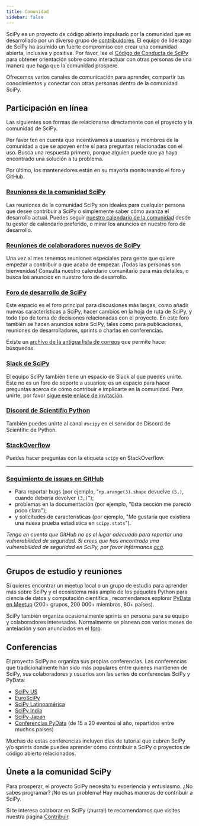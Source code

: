 ```yaml
---
title: Comunidad
sidebar: false
---
```


SciPy es un proyecto de código abierto impulsado por la comunidad que es desarrollado por un diverso grupo de
[contribuidores](/teams/). El equipo de liderazgo de SciPy ha asumido un fuerte compromiso con
crear una comunidad abierta, inclusiva y positiva. Por favor, lee el
[Código de Conducta de SciPy](https://docs.scipy.org/doc/scipy/dev/conduct/code_of_conduct.html)
para obtener orientación sobre cómo interactuar con otras personas de una manera que haga que la comunidad prospere.

Ofrecemos varios canales de comunicación para aprender, compartir tus conocimientos y
conectar con otras personas dentro de la comunidad SciPy.

## Participación en línea

Las siguientes son formas de relacionarse directamente con el proyecto y la comunidad de SciPy.

Por favor ten en cuenta que incentivamos a usuarios y miembros de la comunidad a que se apoyen entre sí para preguntas relacionadas con el uso. Busca una respuesta primero, porque alguien puede que
ya haya encontrado una solución a tu problema.

Por último, los mantenedores están en su mayoría monitoreando el foro y GitHub.

### [Reuniones de la comunidad SciPy](https://scientific-python.org/calendars/)

Las reuniones de la comunidad SciPy son ideales para cualquier persona que desee contribuir a SciPy
o simplemente saber cómo avanza el desarrollo actual. Puedes seguir
[nuestro calendario de la comunidad](https://scientific-python.org/calendars/) desde tu
gestor de calendario preferido, o mirar los anuncios en nuestro foro
de desarrollo.

### [Reuniones de colaboradores nuevos de SciPy](https://scientific-python.org/calendars/)

Una vez al mes tenemos reuniones especiales para gente que quiere empezar a contribuir
o que acaba de empezar. ¡Todas las personas son bienvenidas! Consulta nuestro calendario comunitario para más detalles,
o busca los anuncios en nuestro foro de desarrollo.

### [Foro de desarrollo de SciPy](https://discuss.scientific-python.org/c/contributor/scipy)

Este espacio es el foro principal para discusiones más largas, como añadir nuevas características
a SciPy, hacer cambios en la hoja de ruta de SciPy, y todo tipo de
toma de decisiones relacionadas con el proyecto. En este foro también se hacen anuncios sobre SciPy, tales como para publicaciones,
reuniones de desarrolladores, sprints o charlas en conferencias.

Existe un [archivo de la antigua lista de correos](https://mail.python.org/archives/list/scipy-dev@python.org/)
que permite hacer búsquedas.

### [Slack de SciPy](https://join.slack.com/t/scipy-community/shared_invite/zt-1a76bomjr-fuS1ZTnmP7b32kIhLb6QMg)

El equipo SciPy también tiene un espacio de Slack al que puedes unirte. Este no es un
foro de soporte a usuarios; es un espacio para hacer preguntas acerca de cómo contribuir e implicarte
en la comunidad. Para unirte, por favor [sigue este enlace de invitación](https://join.slack.com/t/scipy-community/shared_invite/zt-1a76bomjr-fuS1ZTnmP7b32kIhLb6QMg).

### [Discord de Scientific Python](https://discord.com/invite/vur45CbwMz)

También puedes unirte al canal `#scipy` en el servidor de Discord de Scientific de Python.

### [StackOverflow](https://stackoverflow.com/questions/tagged/scipy)

Puedes hacer preguntas con la etiqueta `scipy` en
StackOverflow.

---

### [Seguimiento de issues en GitHub](https://github.com/scipy/scipy/issues)

- Para reportar bugs (por ejemplo, "`np.arange(3).shape` devuelve `(5,)`, cuando debería devolver `(3,)`");
- problemas en la documentación (por ejemplo, "Esta sección me pareció poco clara");
- y solicitudes de características (por ejemplo, "Me gustaría que existiera una nueva prueba estadística en `scipy.stats`").

_Tenga en cuenta que GitHub no es el lugar adecuado para reportar una vulnerabilidad
de seguridad. Si crees que has encontrado una vulnerabilidad de seguridad en SciPy,
por favor infórmanos [acá](https://tidelift.com/docs/security)._

---

## Grupos de estudio y reuniones

Si quieres encontrar un meetup local o un grupo de estudio para aprender más sobre
SciPy y el ecosistema más amplio de los paquetes Python para ciencia de datos y computación científica
, recomendamos explorar
[PyData en Meetup](https://www.meetup.com/pro/pydata/)
(200+ grupos, 200 000+ miembros, 80+ países).

SciPy también organiza ocasionalmente sprints en persona para su equipo y colaboradores interesados. Normalmente se planean con varios meses de antelación y
son anunciados en el
[foro](https://discuss.scientific-python.org/c/contributor/scipy).

## Conferencias

El proyecto SciPy no organiza sus propias conferencias. Las conferencias que
tradicionalmente han sido más populares entre quienes mantienen de SciPy, sus colaboradores y usuarios
son las series de conferencias SciPy y PyData:

- [SciPy US](https://conference.scipy.org)
- [EuroSciPy](https://www.euroscipy.org)
- [SciPy Latinoamérica](https://scipy-latinamerica.github.io)
- [SciPy India](https://scipy.in)
- [SciPy Japan](https://conference.scipy.org)
- [Conferencias PyData](https://pydata.org/event-schedule/) (de 15 a 20 eventos al año, repartidos entre muchos países)

Muchas de estas conferencias incluyen días de tutorial que cubren SciPy y/o sprints
donde puedes aprender cómo contribuir a SciPy o proyectos de código abierto relacionados.

## Únete a la comunidad SciPy

Para prosperar, el proyecto SciPy necesita tu experiencia y entusiasmo. ¿No sabes programar?
¡No es un problema! Hay muchas maneras de contribuir a SciPy.

Si te interesa colaborar en SciPy (¡hurra!) te recomendamos que visites nuestra página [Contribuir](/contribute).

